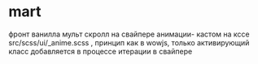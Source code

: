 # mart
фронт
ванилла
мульт
скролл на свайпере
анимации- кастом на кссе src/scss/ui/_anime.scss , принцип как в wowjs, только активирующий класс добавляется в процессе итерации в свайпере
